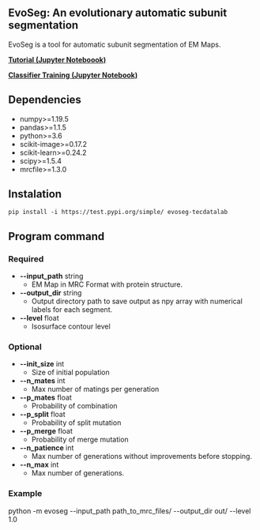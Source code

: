 ## EvoSeg:  An evolutionary automatic subunit segmentation

EvoSeg is a tool for automatic subunit segmentation of EM Maps. 

**[Tutorial (Jupyter Noteboook)](https://github.com/tecdatalab/biostructure/blob/master/em/evolutionary_segmentation/Evolutionary_Segmentation.ipynb)**

**[Classifier Training (Jupyter Notebook)](https://github.com/tecdatalab/biostructure/blob/master/em/dataset/jupyter_notebook/Segmentation_classifier_train.ipynb)**

## Dependencies
 
 -  numpy>=1.19.5
 -  pandas>=1.1.5
 -  python>=3.6
 -  scikit-image>=0.17.2
 -  scikit-learn>=0.24.2
 -  scipy>=1.5.4
 -  mrcfile>=1.3.0

## Instalation
  
    pip install -i https://test.pypi.org/simple/ evoseg-tecdatalab

## Program command

### Required

- **--input_path** string 
    - EM Map in MRC Format with protein structure.
- **--output_dir** string
    - Output directory path to save output as npy array with numerical labels for each segment.
- **--level** float
    - Isosurface contour level
    
### Optional
- **--init_size** int
    - Size of initial population
- **--n_mates** int
    - Max number of matings per generation
- **--p_mates** float
    - Probability of combination 
- **--p_split** float
    - Probability of split mutation
- **--p_merge** float
    - Probability of merge mutation
- **--n_patience** int
    - Max number of generations without improvements before stopping.
- **--n_max** int
    - Max number of generations.
    
   
### Example
  
  python -m evoseg --input_path path_to_mrc_files/ --output_dir out/ --level 1.0
  
